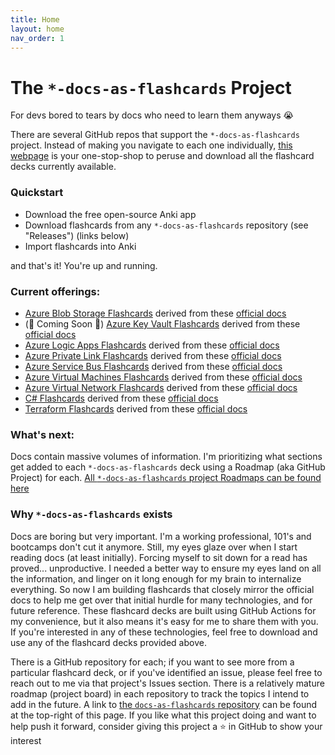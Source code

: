 ```yaml
---
title: Home
layout: home
nav_order: 1
---
```


# The `*-docs-as-flashcards` Project

For devs bored to tears by docs who need to learn them anyways 😭

There are several GitHub repos that support the `*-docs-as-flashcards` project. Instead of making you navigate to each one individually, [this webpage](https://asa55.github.io/docs-as-flashcards/) is your one-stop-shop to peruse and download all the flashcard decks currently available.

### Quickstart

- Download the free open-source Anki app
- Download flashcards from any `*-docs-as-flashcards` repository (see "Releases") (links below)
- Import flashcards into Anki

and that's it! You're up and running.

### Current offerings:

- [Azure Blob Storage Flashcards](https://github.com/asa55/azure-blob-storage-docs-as-flashcards/releases) derived from these [official docs](https://learn.microsoft.com/azure/storage/blobs/)
- (🚧 Coming Soon 🚧) [Azure Key Vault Flashcards](https://github.com/asa55/azure-key-vault-docs-as-flashcards/releases) derived from these [official docs](https://learn.microsoft.com/azure/key-vault/general/)
- [Azure Logic Apps Flashcards](https://github.com/asa55/azure-logic-apps-docs-as-flashcards/releases) derived from these [official docs](https://learn.microsoft.com/en-us/azure/logic-apps/)
- [Azure Private Link Flashcards](https://github.com/asa55/azure-private-link-docs-as-flashcards/releases) derived from these [official docs](https://learn.microsoft.com/en-us/azure/private-link/)
- [Azure Service Bus Flashcards](https://github.com/asa55/azure-service-bus-docs-as-flashcards/releases) derived from these [official docs](https://learn.microsoft.com/azure/service-bus-messaging/)
- [Azure Virtual Machines Flashcards](https://github.com/asa55/azure-virtual-machines-docs-as-flashcards/releases) derived from these [official docs](https://learn.microsoft.com/azure/virtual-machines/)
- [Azure Virtual Network Flashcards](https://github.com/asa55/azure-virtual-network-docs-as-flashcards/releases) derived from these [official docs](https://learn.microsoft.com/azure/virtual-network/)
- [C# Flashcards](https://github.com/asa55/c-sharp-docs-as-flashcards/releases) derived from these [official docs](https://learn.microsoft.com/en-us/dotnet/csharp/)
- [Terraform Flashcards](https://github.com/asa55/terraform-language-docs-as-flashcards/releases) derived from these [official docs](https://developer.hashicorp.com/terraform/language)

### What's next:

Docs contain massive volumes of information. I'm prioritizing what sections get added to each `*-docs-as-flashcards` deck using a Roadmap (aka GitHub Project) for each. [All `*-docs-as-flashcards` project Roadmaps can be found here](https://github.com/asa55/docs-as-flashcards/projects?query=is%3Aopen)

### Why `*-docs-as-flashcards` exists

Docs are boring but very important. I'm a working professional, 101's and bootcamps don't cut it anymore. Still, my eyes glaze over when I start reading docs (at least initially). Forcing myself to sit down for a read has proved... unproductive. I needed a better way to ensure my eyes land on all the information, and linger on it long enough for my brain to internalize everything. So now I am building flashcards that closely mirror the official docs to help me get over that initial hurdle for many technologies, and for future reference. These flashcard decks are built using GitHub Actions for my convenience, but it also means it's easy for me to share them with you. If you're interested in any of these technologies, feel free to download and use any of the flashcard decks provided above.

There is a GitHub repository for each; if you want to see more from a particular flashcard deck, or if you've identified an issue, please feel free to reach out to me via that project's Issues section. There is a relatively mature roadmap (project board) in each repository to track the topics I intend to add in the future. A link to [the `docs-as-flashcards` repository](https://github.com/asa55/docs-as-flashcards) can be found at the top-right of this page. If you like what this project doing and want to help push it forward, consider giving this project a ⭐ in GitHub to show your interest
